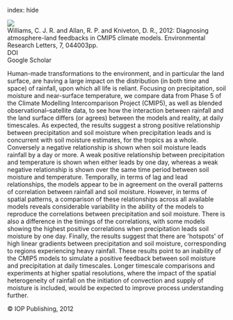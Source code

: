 index: hide

<div class="Citation">
    <div class="Citation-thumb CitationThumb-linked"  data-href="https://doi.org/10.1088/1748-9326/7/4/044003">
      <img src="https://static.claimspace.cloud/climate-study-static/refs/thumbs/9/Williams_et_al_2012-thumb.png" />
    </div>

  <div class="Citation-body">
    <div class="Citation-text">Williams, C. J. R. and Allan, R. P. and Kniveton, D. R., 2012: Diagnosing atmosphere-land feedbacks in CMIP5 climate models. <span class="Article-journal">Environmental Research Letters, </span><span class="Article-volume">7, </span>044003pp.</div>
    <div class="Citation-links">
      <div class="CitationLink" data-href="https://doi.org/10.1088/1748-9326/7/4/044003">
        <div class="CitationLink-icon CitationLink-Doi"></div>
        <div class="CitationLink-text">DOI</div>
      </div>
      <div class="CitationLink" data-href="https://scholar.google.com/scholar?q=10.1088/1748-9326/7/4/044003">
        <div class="CitationLink-icon CitationLink-Scholar"></div>
        <div class="CitationLink-text">Google Scholar</div>
      </div>
    </div>
  </div>
</div>

Human-made transformations to the environment, and in particular the land surface, are having a large impact on the distribution (in both time and space) of rainfall, upon which all life is reliant. Focusing on precipitation, soil moisture and near-surface temperature, we compare data from Phase 5 of the Climate Modelling Intercomparison Project (CMIP5), as well as blended observational–satellite data, to see how the interaction between rainfall and the land surface differs (or agrees) between the models and reality, at daily timescales.  As expected, the results suggest a strong positive relationship between precipitation and soil moisture when precipitation leads and is concurrent with soil moisture estimates, for the tropics as a whole. Conversely a negative relationship is shown when soil moisture leads rainfall by a day or more. A weak positive relationship between precipitation and temperature is shown when either leads by one day, whereas a weak negative relationship is shown over the same time period between soil moisture and temperature. Temporally, in terms of lag and lead relationships, the models appear to be in agreement on the overall patterns of correlation between rainfall and soil moisture. However, in terms of spatial patterns, a comparison of these relationships across all available models reveals considerable variability in the ability of the models to reproduce the correlations between precipitation and soil moisture. There is also a difference in the timings of the correlations, with some models showing the highest positive correlations when precipitation leads soil moisture by one day. Finally, the results suggest that there are 'hotspots' of high linear gradients between precipitation and soil moisture, corresponding to regions experiencing heavy rainfall. These results point to an inability of the CMIP5 models to simulate a positive feedback between soil moisture and precipitation at daily timescales. Longer timescale comparisons and experiments at higher spatial resolutions, where the impact of the spatial heterogeneity of rainfall on the initiation of convection and supply of moisture is included, would be expected to improve process understanding further.

<div class="Citation-copy">
&copy; IOP Publishing, 2012
</div>